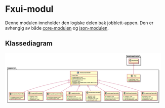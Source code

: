 # Fxui-modul
Denne modulen inneholder den logiske delen bak jobblett-appen. Den er avhengig av både [core-modulen](src/main/resources/jobblett/core) og [json-modulen](src/main/resources/jobblett/json).

## Klassediagram
![Klassediagram av core-modulen](pictures/../../pictures/classdiagramUi.png)